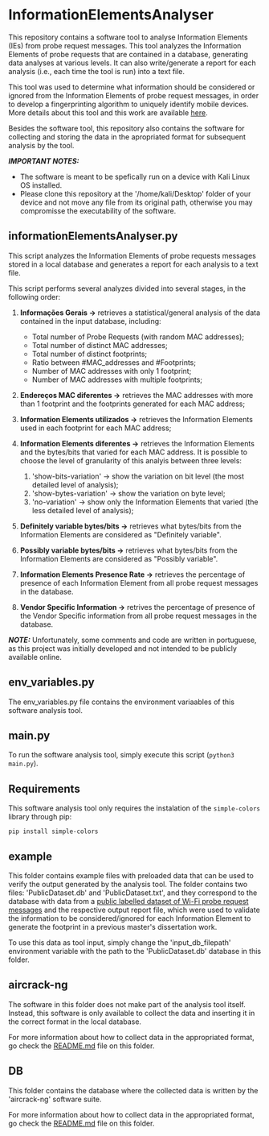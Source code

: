 # InformationElementsAnalyser

This repository contains a software tool to analyse Information Elements (IEs) from probe request messages.
This tool analyzes the Information Elements of probe requests that are contained in a database, generating data analyses at various levels. 
It can also write/generate a report for each analysis (i.e., each time the tool is run) into a text file.

This tool was used to determine what information should be considered or ignored from the Information Elements of probe request messages, in order to develop a fingerprinting algorithm to uniquely identify mobile devices. More details about this tool and this work are available [here](https://repositorio.iscte-iul.pt/handle/10071/29505).

Besides the software tool, this repository also contains the software for collecting and storing the data in the apropriated format for subsequent analysis by the tool.

***IMPORTANT NOTES:***
 * The software is meant to be spefically run on a device with Kali Linux OS installed.
 * Please clone this repository at the '/home/kali/Desktop' folder of your device and not move any file from its original path, otherwise you may compromisse the executability of the software.
 

## informationElementsAnalyser.py

This script analyzes the Information Elements of probe requests messages stored in a local database and generates a report for each analysis to a text file.

This script performs several analyzes divided into several stages, in the following order:

1. **Informações Gerais ->** retrieves a statistical/general analysis of the data contained in the input database, including:
   * Total number of Probe Requests (with random MAC addresses);
   * Total number of distinct MAC addresses;
   * Total number of distinct footprints;
   * Ratio between #MAC_addresses and #Footprints;
   * Number of MAC addresses with only 1 footprint;
   * Number of MAC addresses with multiple footprints;
   
3. **Endereços MAC diferentes ->** retrieves the MAC addresses with more than 1 footprint and the footprints generated for each MAC address;
   
5. **Information Elements utilizados ->** retrieves the Information Elements used in each footprint for each MAC address;
   
7. **Information Elements diferentes ->** retrieves the Information Elements and the bytes/bits that varied for each MAC address. It is possible to choose the level of granularity of this analyis between three levels:
     1. 'show-bits-variation' -> show the variation on bit level (the most detailed level of analysis);
     2. 'show-bytes-variation' -> show the variation on byte level;
     3. 'no-variation' -> show only the Information Elements that varied (the less detailed level of analysis);
   
9. **Definitely variable bytes/bits ->** retrieves what bytes/bits from the Information Elements are considered as "Definitely variable".
    
11. **Possibly variable bytes/bits ->** retrieves what bytes/bits from the Information Elements are considered as "Possibly variable". 
    
13. **Information Elements Presence Rate ->** retrieves the percentage of presence of each Information Element from all probe request messages in the database.
    
15. **Vendor Specific Information ->** retrives the percentage of presence of the Vendor Specific information from all probe request messages in the database.


***NOTE:*** Unfortunately, some comments and code are written in portuguese, as this project was initially developed and not intended to be publicly available online.

## env_variables.py

The env_variables.py file contains the environment variaables of this software analysis tool.

## main.py

To run the software analysis tool, simply execute this script (```python3 main.py```).

## Requirements

This software analysis tool only requires the instalation of the ```simple-colors``` library through pip:

```pip install simple-colors```


## example
This folder contains example files with preloaded data that can be used to verify the output generated by the analysis tool. The folder contains two files: 'PublicDataset.db' and 'PublicDataset.txt', and they correspond to the database with data from a [public labelled dataset of Wi-Fi probe request messages](https://www.sciencedirect.com/science/article/abs/pii/S1389128622000196) and the respective output report file, which were used to validate the information to be considered/ignored for each Information Element to generate the footprint in a previous master's dissertation work.

To use this data as tool input, simply change the 'input_db_filepath' environment variable with the path to the 'PublicDataset.db' database in this folder.

## aircrack-ng

The software in this folder does not make part of the analysis tool itself. Instead, this software is only available to collect the data and inserting it in the correct format in the local database.
 
For more information about how to collect data in the appropriated format, go check the [README.md](https://github.com/tmmss1-iscte/InformationElementsAnalyser/blob/main/aircrack-ng-1.7/README.md) file on this folder.

## DB

This folder contains the database where the collected data is written by the 'aircrack-ng' software suite. 

For more information about how to collect data in the appropriated format, go check the [README.md](https://github.com/tmmss1-iscte/InformationElementsAnalyser/blob/main/DB/README.md) file on this folder.








